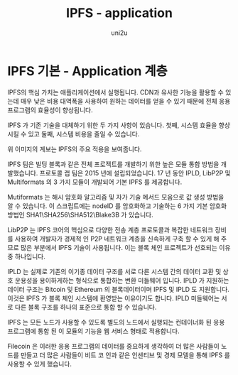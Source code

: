 ﻿---
layout: post
title: "IPFS - application"
categories:
  - IPFS_Review
tags:
  - IPFS_application
lang: ko
author: "uni2u"
meta: "Springfield"
---

# IPFS 기본 - Application 계층

IPFS의 핵심 가치는 애플리케이션에서 실행됩니다. CDN과 유사한 기능을 활용할 수 있는데 매우 낮은 비용 대역폭을 사용하여 원하는 데이터를 얻을 수 있기 때문에 전체 응용 프로그램의 효율성이 향상됩니다.

IPFS 가 기존 기술을 대체하기 위한 두 가지 사항이 있습니다. 첫째, 시스템 효율을 향상시킬 수 있고 둘째, 시스템 비용을 줄일 수 있습니다.

위 이미지의 계보는 IPFS의 주요 적용을 보여줍니다.

IPFS 팀은 빌딩 블록과 같은 전체 프로젝트를 개발하기 위한 높은 모듈 통합 방법을 개발했습니다. 프로토콜 랩 팀은 2015 년에 설립되었습니다. 17 년 동안 IPLD, LibP2P 및 Multiformats 의 3 가지 모듈이 개발되어 기본 IPFS 를 제공합니다.

Mutiformats 는 해시 암호화 알고리즘 및 자가 기술 메서드 모음으로 값 생성 방법을 알 수 있습니다. 이 스크립트에는 nodeID 를 암호화하고 기술하는 6 가지 기본 암호화 방법인 SHA1\SHA256\SHA512\Blake3B 가 있습니다.

LibP2P 는 IPFS 코어의 핵심으로 다양한 전송 계층 프로토콜과 복잡한 네트워크 장비를 사용하여 개발자가 경제적 인 P2P 네트워크 계층을 신속하게 구축 할 수 있게 해 주므로 많은 부분에서 IPFS 기술이 사용됩니다. 이는 블록 체인 프로젝트가 선호되는 이유중 하나입니다.

IPLD 는 실제로 기존의 이기종 데이터 구조를 서로 다른 시스템 간의 데이터 교환 및 상호 운용성을 용이하게하는 형식으로 통합하는 변환 미들웨어 입니다. IPLD 가 지원하는 데이터 구조는 Bitcoin 및 Ethereum 의 블록데이터이며 IPFS 및 IPLD 도 지원합니다. 이것은 IPFS 가 블록 체인 시스템에 환영받는 이유이기도 합니다. IPLD 미들웨어는 서로 다른 블록 구조를 하나의 표준으로 통합 할 수 있습니다.

IPFS 는 모든 노드가 사용할 수 있도록 별도의 노드에서 실행되는 컨테이너화 된 응용 프로그램에 통합 된 이 모듈의 기능을 웹 서비스 형태로 적용합니다.

Filecoin 은 이러한 응용 프로그램의 데이터를 중요하게 생각하여 더 많은 사람들이 노드를 만들고 더 많은 사람들이 비트 코 인과 같은 인센티브 및 경제 모델을 통해 IPFS 를 사용할 수 있게 했습니다.
